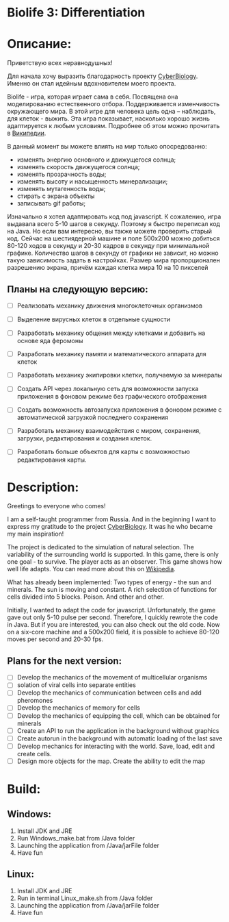 # Biolife 3: Differentiation

# Описание:
Приветствую всех неравнодушных!

Для начала хочу выразить благодарность проекту [CyberBiology](https://github.com/CyberBiology/CyberBiology). Именно он стал идейным вдохновителем моего проекта.

Biolife - игра, которая играет сама в себя. Посвящена она моделированию естественного отбора. Поддерживается изменчивость окружающего мира.
В этой игре для человека цель одна – наблюдать, для клеток - выжить. Эта игра показывает, насколько хорошо жизнь адаптируется к любым условиям.
Подробнее об этом можно прочитать в [Википедии](https://ru.wikipedia.org/wiki/%D0%AD%D0%B2%D0%BE%D0%BB%D1%8E%D1%86%D0%B8%D0%BE%D0%BD%D0%BD%D0%BE%D0%B5_%D0%BC%D0%BE%D0%B4%D0%B5%D0%BB%D0%B8%D1%80%D0%BE%D0%B2%D0%B0%D0%BD%D0%B8%D0%B5).

В данный момент вы можете влиять на мир только опосредованно:
- изменять энергию основного и движущегося солнца;
- изменять скорость движущегося солнца;
- изменять прозрачность воды;
- изменять высоту и насыщенность минерализации;
- изменять мутагенность воды;
- стирать с экрана объекты
- записывать gif работы;

Изначально я хотел адаптировать код под javascript. К сожалению, игра выдавала всего 5-10 шагов в секунду. Поэтому я быстро переписал код на Java. Но если вам интересно, вы также можете проверить старый код.
Сейчас на шестиядерной машине и поле 500х200 можно добиться 80-120 ходов в секунду и 20-30 кадров в секунду при минимальной графике.
Количество шагов в секунду от графики не зависит, но можно такую зависимость задать в настройках. Размер мира пропорционален разрешению экрана, причём каждая клетка мира 10 на 10 пикселей

## Планы на следующую версию:
- [ ] Реализовать механику движения многоклеточных организмов
- [ ] Выделение вирусных клеток в отдельные сущности
- [ ] Разработать механику общения между клетками и добавить на основе яда феромоны
- [ ] Разработать механику памяти и математического аппарата для клеток
- [ ] Разработать механику экипировки клетки, получаемую за минералы
- [ ] Создать API через локальную сеть для возможности запуска приложения в фоновом режиме без графического отображения
- [ ] Создать возможность автозапуска приложения в фоновом режиме с автоматической загрузкой последнего сохранения
- [ ] Разработать механику взаимодействия с миром, сохранения, загрузки, редактирования и создания клеток.
- [ ] Разработать больше объектов для карты с возможностью редактирования карты.


# Description:
Greetings to everyone who comes!

I am a self-taught programmer from Russia. And in the beginning I want to express my gratitude to the project [CyberBiology](https://github.com/CyberBiology/CyberBiology). It was he who became my main inspiration!

The project is dedicated to the simulation of natural selection. The variability of the surrounding world is supported.
In this game, there is only one goal - to survive. The player acts as an observer. This game shows how well life adapts.
You can read more about this on [Wikipedia](https://en.wikipedia.org/wiki/Evolutionary_computation).

What has already been implemented:
Two types of energy - the sun and minerals.
The sun is moving and constant.
A rich selection of functions for cells divided into 5 blocks.
Poison. And other and other.

Initially, I wanted to adapt the code for javascript. Unfortunately, the game gave out only 5-10 pulse per second. Therefore, I quickly rewrote the code in Java. But if you are interested, you can also check out the old code.
Now on a six-core machine and a 500x200 field, it is possible to achieve 80-120 moves per second and 20-30 fps.

## Plans for the next version:
- [ ] Develop the mechanics of the movement of multicellular organisms
- [ ] solation of viral cells into separate entities
- [ ] Develop the mechanics of communication between cells and add pheromones
- [ ] Develop the mechanics of memory for cells
- [ ] Develop the mechanics of equipping the cell, which can be obtained for minerals
- [ ] Create an API to run the application in the background without graphics
- [ ] Create autorun in the background with automatic loading of the last save
- [ ] Develop mechanics for interacting with the world. Save, load, edit and create cells.
- [ ] Design more objects for the map. Create the ability to edit the map

# Build:

## Windows:
1. Install JDK and JRE
2. Run Windows_make.bat from /Java folder
3. Launching the application from /Java/jarFile folder
4. Have fun

## Linux:
1. Install JDK and JRE
2. Run in terminal Linux_make.sh from /Java folder
3. Launching the application from /Java/jarFile folder
4. Have fun
